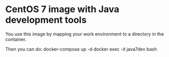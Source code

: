 CentOS 7 image with Java development tools
==========================================

You use this image by mapping your work environment to a directory in the container.

Then you can do:
    docker-compose up -d
    docker exec -it java7dev bash
